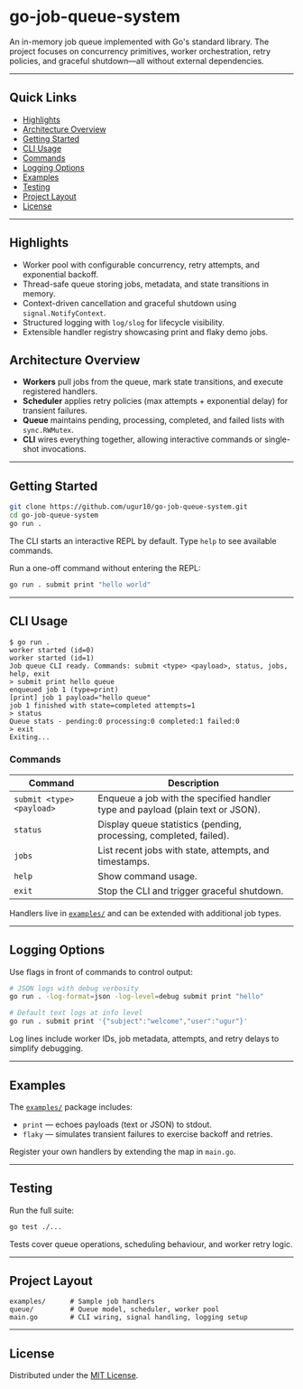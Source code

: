 # go-job-queue-system

An in-memory job queue implemented with Go's standard library. The project focuses on concurrency primitives, worker orchestration, retry policies, and graceful shutdown—all without external dependencies.

---

## Quick Links
- [Highlights](#highlights)
- [Architecture Overview](#architecture-overview)
- [Getting Started](#getting-started)
- [CLI Usage](#cli-usage)
- [Commands](#commands)
- [Logging Options](#logging-options)
- [Examples](#examples)
- [Testing](#testing)
- [Project Layout](#project-layout)
- [License](#license)

---

## Highlights
- Worker pool with configurable concurrency, retry attempts, and exponential backoff.
- Thread-safe queue storing jobs, metadata, and state transitions in memory.
- Context-driven cancellation and graceful shutdown using `signal.NotifyContext`.
- Structured logging with `log/slog` for lifecycle visibility.
- Extensible handler registry showcasing print and flaky demo jobs.

## Architecture Overview
- **Workers** pull jobs from the queue, mark state transitions, and execute registered handlers.
- **Scheduler** applies retry policies (max attempts + exponential delay) for transient failures.
- **Queue** maintains pending, processing, completed, and failed lists with `sync.RWMutex`.
- **CLI** wires everything together, allowing interactive commands or single-shot invocations.

---

## Getting Started
```bash
git clone https://github.com/ugur10/go-job-queue-system.git
cd go-job-queue-system
go run .
```

The CLI starts an interactive REPL by default. Type `help` to see available commands.

Run a one-off command without entering the REPL:
```bash
go run . submit print "hello world"
```

---

## CLI Usage
```
$ go run .
worker started (id=0)
worker started (id=1)
Job queue CLI ready. Commands: submit <type> <payload>, status, jobs, help, exit
> submit print hello queue
enqueued job 1 (type=print)
[print] job 1 payload="hello queue"
job 1 finished with state=completed attempts=1
> status
Queue stats - pending:0 processing:0 completed:1 failed:0
> exit
Exiting...
```

### Commands
| Command | Description |
| ------- | ----------- |
| `submit <type> <payload>` | Enqueue a job with the specified handler type and payload (plain text or JSON). |
| `status` | Display queue statistics (pending, processing, completed, failed). |
| `jobs` | List recent jobs with state, attempts, and timestamps. |
| `help` | Show command usage. |
| `exit` | Stop the CLI and trigger graceful shutdown. |

Handlers live in [`examples/`](examples) and can be extended with additional job types.

---

## Logging Options
Use flags in front of commands to control output:
```bash
# JSON logs with debug verbosity
go run . -log-format=json -log-level=debug submit print "hello"

# Default text logs at info level
go run . submit print '{"subject":"welcome","user":"ugur"}'
```

Log lines include worker IDs, job metadata, attempts, and retry delays to simplify debugging.

---

## Examples
The [`examples/`](examples) package includes:
- `print` — echoes payloads (text or JSON) to stdout.
- `flaky` — simulates transient failures to exercise backoff and retries.

Register your own handlers by extending the map in `main.go`.

---

## Testing
Run the full suite:
```bash
go test ./...
```

Tests cover queue operations, scheduling behaviour, and worker retry logic.

---

## Project Layout
```
examples/      # Sample job handlers
queue/         # Queue model, scheduler, worker pool
main.go        # CLI wiring, signal handling, logging setup
```

---

## License
Distributed under the [MIT License](LICENSE).
